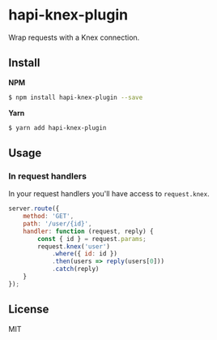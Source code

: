 # hapi-knex-plugin

Wrap requests with a Knex connection.

## Install

**NPM**
```bash
$ npm install hapi-knex-plugin --save
```
**Yarn**
```bash
$ yarn add hapi-knex-plugin
```

## Usage

### In request handlers

In your request handlers you'll have access to `request.knex`.

```js
server.route({
    method: 'GET',
    path: '/user/{id}',
    handler: function (request, reply) {
        const { id } = request.params;
        request.knex('user')
            .where({ id: id })
            .then(users => reply(users[0]))
            .catch(reply)
    }
});
```

## License

MIT